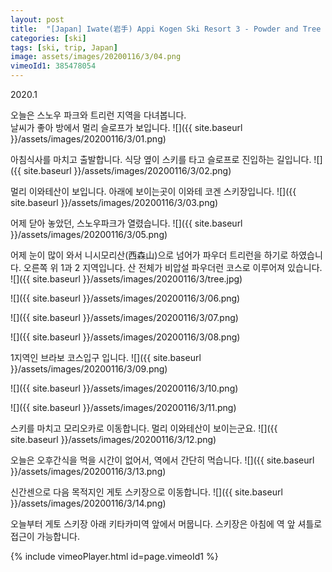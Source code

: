 ```yaml
---
layout: post
title:  "[Japan] Iwate(岩手) Appi Kogen Ski Resort 3 - Powder and Tree Run"
categories: [ski]
tags: [ski, trip, Japan]
image: assets/images/20200116/3/04.png
vimeoId1: 385478054
---
```


2020.1 

오늘은 스노우 파크와 트리런 지역을 다녀봅니다.   
날씨가 좋아 방에서 멀리 슬로프가 보입니다.
![]({{ site.baseurl }}/assets/images/20200116/3/01.png)

아침식사를 마치고 출발합니다.
식당 옆이 스키를 타고 슬로프로 진입하는 길입니다.
![]({{ site.baseurl }}/assets/images/20200116/3/02.png)

멀리 이와테산이 보입니다.
아래에 보이는곳이 이와테 코겐 스키장입니다.
![]({{ site.baseurl }}/assets/images/20200116/3/03.png)

어제 닫아 놓았던, 스노우파크가 열렸습니다.
![]({{ site.baseurl }}/assets/images/20200116/3/05.png)

어제 눈이 많이 와서 니시모리산(西森山)으로 넘어가 파우더 트리런을 하기로 하였습니다.
오른쪽 위 1과 2 지역입니다. 
산 전체가 비압설 파우더런 코스로 이루어져 있습니다.
![]({{ site.baseurl }}/assets/images/20200116/3/tree.jpg)
 
![]({{ site.baseurl }}/assets/images/20200116/3/06.png)

![]({{ site.baseurl }}/assets/images/20200116/3/07.png)

![]({{ site.baseurl }}/assets/images/20200116/3/08.png)

1지역인 브라보 코스입구 입니다.
![]({{ site.baseurl }}/assets/images/20200116/3/09.png)

![]({{ site.baseurl }}/assets/images/20200116/3/10.png)

![]({{ site.baseurl }}/assets/images/20200116/3/11.png)

스키를 마치고 모리오카로 이동합니다.
멀리 이와테산이 보이는군요.
![]({{ site.baseurl }}/assets/images/20200116/3/12.png)

오늘은 오후간식을 먹을 시간이 없어서, 역에서 간단히 먹습니다.
![]({{ site.baseurl }}/assets/images/20200116/3/13.png)

신간센으로 다음 목적지인 게토 스키장으로 이동합니다.
![]({{ site.baseurl }}/assets/images/20200116/3/14.png)

오늘부터 게토 스키장 아래 키타카미역 앞에서 머뭅니다.
스키장은 아침에 역 앞 셔틀로 접근이 가능합니다.

{% include vimeoPlayer.html id=page.vimeoId1 %}
